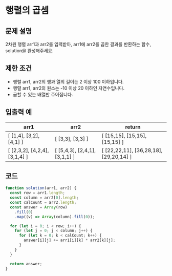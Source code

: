 # 행렬의 곱셈

## 문제 설명

2차원 행렬 arr1과 arr2를 입력받아, arr1에 arr2를 곱한 결과를 반환하는 함수, solution을 완성해주세요.

## 제한 조건

- 행렬 arr1, arr2의 행과 열의 길이는 2 이상 100 이하입니다.
- 행렬 arr1, arr2의 원소는 -10 이상 20 이하인 자연수입니다.
- 곱할 수 있는 배열만 주어집니다.

## 입출력 예

| arr1                          | arr2                          | return                                 |
| ----------------------------- | ----------------------------- | -------------------------------------- |
| [ [1,4], [3,2], [4,1] ]       | [ [3,3], [3,3] ]              | [ [15,15], [15,15], [15,15] ]          |
| [ [2,3,2], [4,2,4], [3,1,4] ] | [ [5,4,3], [2,4,1], [3,1,1] ] | [ [22,22,11], [36,28,18], [29,20,14] ] |

## 코드

```js
function solution(arr1, arr2) {
  const row = arr1.length;
  const column = arr2[0].length;
  const calCount = arr2.length;
  const answer = Array(row)
    .fill(0)
    .map((v) => Array(column).fill(0));

  for (let i = 0; i < row; i++) {
    for (let j = 0; j < column; j++) {
      for (let k = 0; k < calCount; k++) {
        answer[i][j] += arr1[i][k] * arr2[k][j];
      }
    }
  }

  return answer;
}
```
